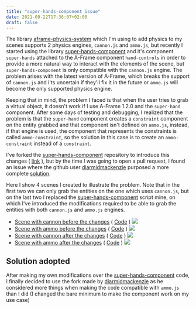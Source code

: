 ```yaml
---
title: "super-hands-component issue"
date: 2021-09-22T17:36:07+02:00
draft: false
---
```


The library [aframe-physics-system](https://github.com/n5ro/aframe-physics-system) which I'm using to add physics to my scenes supports 2 physics engines, `cannon.js` and `ammo.js`, but recently I started using the library [super-hands-component](https://github.com/wmurphyrd/aframe-super-hands-component) and it's component `super-hands` attached to the A-Frame component `hand-controls` in order to provide a more natural way to interact with the elements of the scene, but `super-hands-component` is only compatible with the `cannon.js` engine. The problem arises with the latest version of A-Frame, which breaks the support of `cannon.js` and i'ts uncertain if they'll fix it in the future or `ammo.js` will become the only supported physics engine.

Keeping that in mind, the problem I faced is that when the user tries to grab a virtual object, it doesn't work if I use A-Frame 1.2.0 and the `super-hand` component. After some days of testing and debugging, I realized that the problem is that the `super-hand` component creates a `constraint` component on the entity grabbed and that component isn't defined on `ammo.js`, instead, if that engine is used, the component that represents the constraints is called `ammo-constraint`, so the solution in this case is to create an `ammo-constraint` instead of a `constraint`.

I've forked the [super-hands-component](https://github.com/wmurphyrd/aframe-super-hands-component) repository to introduce this changes ( [link](https://github.com/jdjuli/aframe-super-hands-component) ), but by the time I was going to open a pull request, I found an issue where the github user [diarmidmackenzie](https://github.com/diarmidmackenzie) purposed a more complete [solution](https://github.com/wmurphyrd/aframe-super-hands-component/compare/master...diarmidmackenzie:master). 

Here I show 4 scenes I created to illustrate the problem. Note that in the first two we can only grab the entities on the one which uses `cannon.js`, but on the last two I replaced the [super-hands-component](https://github.com/wmurphyrd/aframe-super-hands-component) script mine, on which I've introduced the modifications required to be able to grab the entities with both `cannon.js` and `ammo.js` engines.

+ [Scene with cannon before the changes](/vr-programming/scenes/tests/CannonBefore) ( [Code](https://github.com/jdjuli/aframe-vr-programming/blob/main/docs/scenes/tests/CannonBefore/index.html) )
  ![](/vr-programming/img/testCannonBefore_VR.gif)
+ [Scene with ammo before the changes](/vr-programming/scenes/tests/AmmoBefore) ( [Code](https://github.com/jdjuli/aframe-vr-programming/blob/main/docs/scenes/tests/AmmoBefore/index.html) )
  ![](/vr-programming/img/testAmmoBefore_VR.gif)
+ [Scene with cannon after the changes](/vr-programming/scenes/tests/CannonAfter) ( [Code](https://github.com/jdjuli/aframe-vr-programming/blob/main/docs/scenes/tests/CannonAfter/index.html) )
  ![](/vr-programming/img/testCannonAfter_VR.gif)
+ [Scene with ammo after the changes](/vr-programming/scenes/tests/AmmoAfter) ( [Code](https://github.com/jdjuli/aframe-vr-programming/blob/main/docs/scenes/tests/AmmoAfter/index.html) )
  ![](/vr-programming/img/testAmmoAfter_VR.gif) 

## Solution adopted
After making my own modifications over the [super-hands-component](https://github.com/wmurphyrd/aframe-super-hands-component) code, I finally decided to use the fork made by [diarmidmackenzie](https://github.com/diarmidmackenzie/aframe-super-hands-component) as he considered more things when making the code compatible with `ammo.js` than I did (I changed the bare minimum to make the component work on my use case)